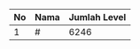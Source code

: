 | No | Nama            | Jumlah Level |
|----|-----------------|--------------|
| 1  | #    |    6246        |

